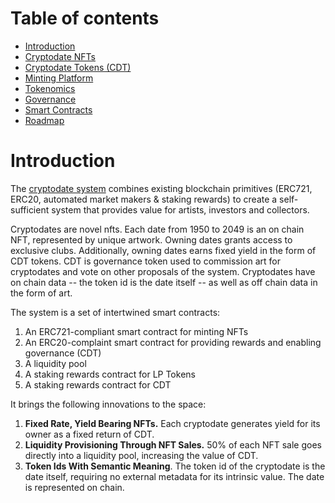 # Table of contents

* [Introduction](#intro)
* [Cryptodate NFTs](crypto-date-nfts-cd.md)
* [Cryptodate Tokens \(CDT\)](crypto-date-tokens-cdt.md)
* [Minting Platform](artists.md)
* [Tokenomics](tokenomics.md)
* [Governance](governance.md)
* [Smart Contracts](smart-contracts.md)
* [Roadmap](roadmap.md)

 <a name="intro"></a> 
# Introduction

The [cryptodate system](https://www.cryptodate.io) combines existing blockchain primitives (ERC721, ERC20, automated market makers & staking rewards) to create a self-sufficient system that provides value for artists, investors and collectors. 

Cryptodates are novel nfts. Each date from 1950 to 2049 is an on chain NFT, represented by unique artwork. Owning dates grants access to exclusive clubs. Additionally, owning dates earns fixed yield in the form of CDT tokens. CDT is governance token used to commission art for cryptodates and vote on other proposals of the system. Cryptodates have on chain data -- the token id is the date itself -- as well as off chain data in the form of art. 

The system is a set of intertwined smart contracts:

1. An ERC721-compliant smart contract for minting NFTs 
2. An ERC20-complaint smart contract for providing rewards and enabling governance (CDT)
3. A liquidity pool 
4. A staking rewards contract for LP Tokens
5. A staking rewards contract for CDT

It brings the following innovations to the space:

1. **Fixed Rate, Yield Bearing NFTs.**   Each cryptodate generates yield for its owner as a fixed return of CDT. 
1. **Liquidity Provisioning Through NFT Sales.** 50% of each NFT sale goes directly into a liquidity pool, increasing the value of CDT.
1. **Token Ids With Semantic Meaning**. The token id of the cryptodate is the date itself, requiring no external metadata for its intrinsic value. The date is represented on chain.





 

